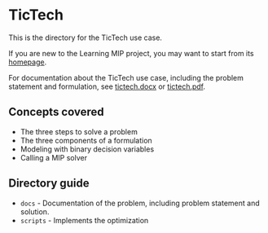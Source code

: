 # TicTech

This is the directory for the TicTech use case.

If you are new to the Learning MIP project, 
you may want to start from its
[homepage](
https://mip-master.github.io/learning_mip/).

For documentation about the TicTech use case, 
including the problem statement and formulation, see 
[tictech.docx](
/docs/tictech.docx)
or 
[tictech.pdf](
/docs/tictech.pdf).

## Concepts covered
- The three steps to solve a problem
- The three components of a formulation
- Modeling with binary decision variables
- Calling a MIP solver

## Directory guide
* `docs` - Documentation of the problem, including 
   problem statement and solution.
* `scripts` - Implements the optimization